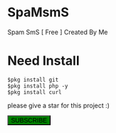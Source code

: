 # SpaMsmS
Spam SmS [ Free ] Created By Me
# Need Install
```
$pkg install git
$pkg install php -y
$pkg install curl
```
please give a star for this project :)

<p><a href="https://www.youtube.com/c/MAULANARyM" title="Subscribe" target="_blank"><input type="button" value="SUBSCRIBE" style="font-size:1em;background:green" /></a></p>

